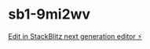 # sb1-9mi2wv

[Edit in StackBlitz next generation editor ⚡️](https://stackblitz.com/~/github.com/meretrix/sb1-9mi2wv)